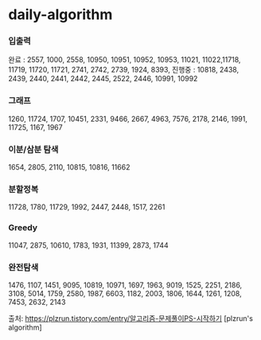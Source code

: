 # daily-algorithm

### 입출력

완료 : 2557, 1000, 2558, 10950, 10951, 10952, 10953, 11021, 11022,11718, 11719, 11720, 11721, 2741, 2742, 2739, 1924, 8393,
진행중 : 10818, 2438, 2439, 2440, 2441, 2442, 2445, 2522, 2446, 10991, 10992

### 그래프

1260, 11724, 1707, 10451, 2331, 9466, 2667, 4963, 7576, 2178, 2146, 1991, 11725, 1167, 1967

### 이분/삼분 탐색

1654, 2805, 2110, 10815, 10816, 11662

### 분할정복

11728, 1780, 11729, 1992, 2447, 2448, 1517, 2261

### Greedy

11047, 2875, 10610, 1783, 1931, 11399, 2873, 1744

### 완전탐색

1476, 1107, 1451, 9095, 10819, 10971, 1697, 1963, 9019, 1525, 2251, 2186, 3108, 5014, 1759, 2580, 1987, 6603, 1182, 2003, 1806, 1644, 1261, 1208, 7453, 2632, 2143

출처: https://plzrun.tistory.com/entry/알고리즘-문제풀이PS-시작하기 [plzrun's algorithm]
